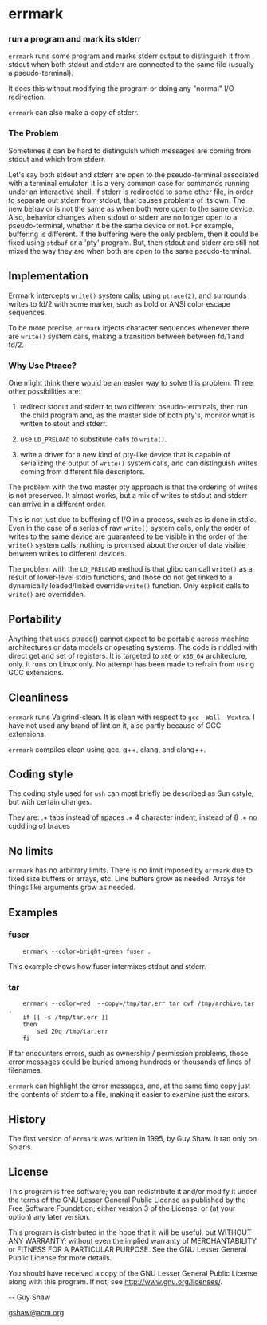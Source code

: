 # errmark

### run a program and mark its stderr

`errmark` runs some program and marks stderr output
to distinguish it from stdout
when both stdout and stderr are connected to the
same file (usually a pseudo-terminal).

It does this without modifying the program
or doing any "normal" I/O redirection.

`errmark` can also make a copy of stderr.

### The Problem

Sometimes it can be hard to distinguish which messages
are coming from stdout and which from stderr.

Let's say both stdout and stderr are open to the
pseudo-terminal associated with a terminal emulator.
It is a very common case for
commands running under an interactive shell.
If stderr is redirected to some other file,
in order to separate out stderr from stdout,
that causes problems of its own.
The new behavior is not the same as when
both were open to the same device.
Also, behavior changes when stdout or stderr
are no longer open to a pseudo-terminal,
whether it be the same device or not.
For example, buffering is different.
If the buffering were the only problem,
then it could be fixed using `stdbuf` or
a 'pty' program.  But, then stdout and stderr
are still not mixed the way they are when
both are open to the same pseudo-terminal.

## Implementation

Errmark intercepts `write()` system calls,
using `ptrace(2)`,
and surrounds writes to fd/2 with some marker,
such as bold or ANSI color escape sequences.

To be more precise, `errmark` injects character sequences
whenever there are `write()` system calls,
making a transition between between fd/1 and fd/2.

### Why Use Ptrace?

One might think there would be an easier way
to solve this problem.
Three other possibilities are:

1) redirect stdout and stderr to two different pseudo-terminals,
then run the child program and, as the master side
of both pty's, monitor what is written to stout and stderr.

2) use `LD_PRELOAD` to substitute calls to `write()`.

3) write a driver for a new kind of pty-like device
that is capable of serializing the output of `write()`
system calls, and can distinguish writes
coming from different file descriptors.

The problem with the two master pty approach
is that the ordering of writes is not preserved.
It almost works, but a mix of writes to stdout
and stderr can arrive in a different order.

This is not just due to buffering of I/O
in a process, such as is done in stdio.
Even in the case of a series of raw `write()` system calls,
only the order of writes to the same device
are guaranteed to be visible in the order of the `write()`
system calls; nothing is promised about the order of
data visible between writes to different devices.

The problem with the `LD_PRELOAD` method is that
glibc can call `write()` as a result of lower-level
stdio functions, and those do not get linked
to a dynamically loaded/linked override `write()`
function.  Only explicit calls to `write()`
are overridden.


## Portability

Anything that uses ptrace() cannot expect to be portable
across machine architectures or data models  or operating systems.
The code is riddled with direct get and set of registers.
It is targeted to `x86` or `x86_64` architecture, only.
It runs on Linux only.
No attempt has been made to refrain from using GCC extensions.


## Cleanliness

`errmark` runs Valgrind-clean.  It is clean with respect to
`gcc -Wall -Wextra`.  I have not used any brand of lint on it,
also partly because of GCC extensions.

`errmark` compiles clean using gcc, g++, clang, and clang++.

## Coding style

The coding style used for `ush` can most briefly be described as Sun cstyle, but with certain changes.

They are:
.+ tabs instead of spaces
.+ 4 character indent, instead of 8
.+ no cuddling of braces

## No limits

`errmark` has no arbitrary limits.  There is no limit imposed
by `errmark` due to fixed size buffers or arrays, etc.
Line buffers grow as needed.  Arrays for things like
arguments grow as needed.

## Examples

### fuser

```
    errmark --color=bright-green fuser .
```

This example shows how fuser intermixes stdout and stderr.

### tar

```
    errmark --color=red  --copy=/tmp/tar.err tar cvf /tmp/archive.tar .
    if [[ -s /tmp/tar.err ]]
    then
        sed 20q /tmp/tar.err
    fi
```

If tar encounters errors,
such as ownership / permission problems,
those error messages could be buried among hundreds or thousands
of lines of filenames.

`errmark` can highlight the error messages,
and, at the same time copy just the contents of stderr
to a file, making it easier to examine just the errors.

## History

The first version of `errmark` was written in 1995, by Guy Shaw.
It ran only on Solaris.

## License

This program is free software; you can redistribute it and/or modify
it under the terms of the GNU Lesser General Public License as
published by the Free Software Foundation; either version 3 of the
License, or (at your option) any later version.

This program is distributed in the hope that it will be useful,
but WITHOUT ANY WARRANTY; without even the implied warranty of
MERCHANTABILITY or FITNESS FOR A PARTICULAR PURPOSE.  See the GNU
Lesser General Public License for more details.

You should have received a copy of the GNU Lesser General Public License
along with this program.  If not, see <http://www.gnu.org/licenses/>.


-- Guy Shaw

   gshaw@acm.org

